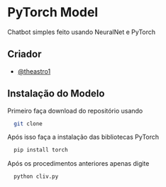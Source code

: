 
# PyTorch Model

Chatbot simples feito usando NeuralNet e PyTorch


## Criador

- [@theastro1](https://www.github.com/theastro1)








## Instalação do Modelo

Primeiro faça download do repositório usando

```bash
  git clone
```
Após isso faça a instalação das bibliotecas PyTorch
```bash
  pip install torch
```
Após os procedimentos anteriores apenas digite
```bash
  python cliv.py
```




    
















